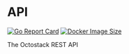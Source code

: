 # API

[![Go Report Card](https://goreportcard.com/badge/github.com/octostack/api)](https://goreportcard.com/report/github.com/octostack/api)
[![Docker Image Size](https://img.shields.io/docker/image-size/octostack/api?logo=docker&style=flat-square)](https://hub.docker.com/r/octostack/api)

The Octostack REST API
